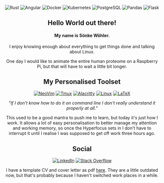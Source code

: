 <div align="center">

![Rust](https://img.shields.io/badge/Rust-black?style=for-the-badge&logo=rust&logoColor=#E57324)
![Angular](https://img.shields.io/badge/Angular-DD0031?style=for-the-badge&logo=angular&logoColor=white)
![Docker](https://img.shields.io/badge/Docker-2CA5E0?style=for-the-badge&logo=docker&logoColor=white)
![Kubernetes](https://img.shields.io/badge/kubernetes-326ce5.svg?&style=for-the-badge&logo=kubernetes&logoColor=white)
![PostgreSQL](https://img.shields.io/badge/PostgreSQL-316192?style=for-the-badge&logo=postgresql&logoColor=white)
![Pandas](https://img.shields.io/badge/Pandas-2C2D72?style=for-the-badge&logo=pandas&logoColor=white)
![Flask](	https://img.shields.io/badge/Flask-000000?style=for-the-badge&logo=flask&logoColor=white)
<!--
![Java](https://img.shields.io/badge/Java-ED8B00?style=for-the-badge&logo=java&logoColor=white)
![Apache Cassandra](https://img.shields.io/badge/Cassandra-1287B1?style=for-the-badge&logo=apache%20cassandra&logoColor=white)
-->

## Hello World out there!
<!-- [Arch Linux](https://img.shields.io/badge/Arch_Linux-1793D1?style=for-the-badge&logo=arch-linux&logoColor=white) -->

#### My name is Sönke Wöhler.  
I enjoy knowing enough about everything to get things done and talking about Linux.

One day I would like to animate the entire human proteome on a Raspberry Pi, but that will have to wait a little bit longer.

## My Personalised Toolset

[![NeoVim](https://img.shields.io/badge/NeoVim-%2357A143.svg?&style=for-the-badge&logo=neovim&logoColor=white)](https://github.com/SonkeWohler/.vim)
[![Tmux](https://img.shields.io/badge/tmux-1BB91F?style=for-the-badge&logo=tmux&logoColor=white)](https://github.com/SonkeWohler/.vim)
[![Alacritty](https://img.shields.io/badge/alacritty-F46D01?style=for-the-badge&logo=alacritty&logoColor=white)](https://github.com/SonkeWohler/.vim)
[![Linux](https://img.shields.io/badge/Linux-FCC624?style=for-the-badge&logo=linux&logoColor=black)](https://github.com/SonkeWohler/.vim)
[![LaTeX](https://img.shields.io/badge/LaTeX-47A141?style=for-the-badge&logo=LaTeX&logoColor=white)](https://github.com/SonkeWohler/SonkeWohler/releases/tag/cv1.0.0)
  
*"If I don't know how to do it on command line I don't really understand it properly at all."*

This used to be a good mantra to push me to learn, but today it's just how I work.  It allows a lot of easy personalisation to better manage my attention and working memory, so once the Hyperfocus sets in I don't have to interrupt it until I realise I was supposed to get off work three hours ago.

## Social

[![LinkedIn](https://img.shields.io/badge/LinkedIn-0077B5?style=for-the-badge&logo=linkedin&logoColor=white)](https://www.linkedin.com/in/sonke-wohler-54657a145/)
[![Stack Overflow](https://img.shields.io/badge/Stack_Overflow-FE7A16?style=for-the-badge&logo=stack-overflow&logoColor=white)](https://stackoverflow.com/users/11151695/sonke-wo)

I have a template CV and cover letter as pdf [here](https://github.com/SonkeWohler/SonkeWohler/releases/tag/cv1.0.0).  They are a little outdated now, but that's probably because I haven't switched work places in a while.

<!-- Badges come from [here](https://github.com/alexandresanlim/Badges4-README.md-Profile#-languages-) -->
